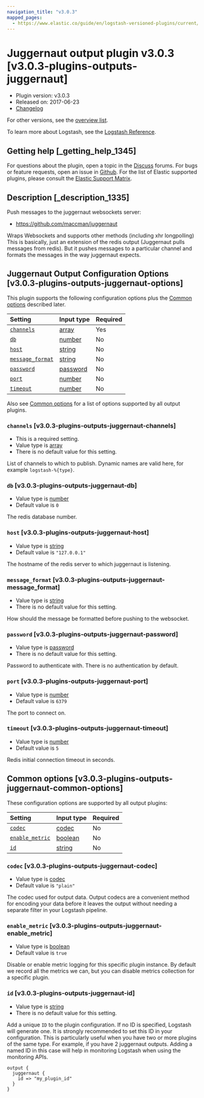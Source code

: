 ```yaml
---
navigation_title: "v3.0.3"
mapped_pages:
  - https://www.elastic.co/guide/en/logstash-versioned-plugins/current/v3.0.3-plugins-outputs-juggernaut.html
---
```


# Juggernaut output plugin v3.0.3 [v3.0.3-plugins-outputs-juggernaut]

* Plugin version: v3.0.3
* Released on: 2017-06-23
* [Changelog](https://github.com/logstash-plugins/logstash-output-juggernaut/blob/v3.0.3/CHANGELOG.md)

For other versions, see the [overview list](output-juggernaut-index.md).

To learn more about Logstash, see the [Logstash Reference](https://www.elastic.co/guide/en/logstash/current/index.html).

## Getting help [_getting_help_1345]

For questions about the plugin, open a topic in the [Discuss](http://discuss.elastic.co) forums. For bugs or feature requests, open an issue in [Github](https://github.com/logstash-plugins/logstash-output-juggernaut). For the list of Elastic supported plugins, please consult the [Elastic Support Matrix](https://www.elastic.co/support/matrix#matrix_logstash_plugins).

## Description [_description_1335]

Push messages to the juggernaut websockets server:

* <https://github.com/maccman/juggernaut>

Wraps Websockets and supports other methods (including xhr longpolling) This is basically, just an extension of the redis output (Juggernaut pulls messages from redis). But it pushes messages to a particular channel and formats the messages in the way juggernaut expects.

## Juggernaut Output Configuration Options [v3.0.3-plugins-outputs-juggernaut-options]

This plugin supports the following configuration options plus the [Common options](v3-0-3-plugins-outputs-juggernaut.md#v3.0.3-plugins-outputs-juggernaut-common-options) described later.

| Setting | Input type | Required |
| :- | :- | :- |
| [`channels`](v3-0-3-plugins-outputs-juggernaut.md#v3.0.3-plugins-outputs-juggernaut-channels) | [array](/lsr/value-types.md#array) | Yes |
| [`db`](v3-0-3-plugins-outputs-juggernaut.md#v3.0.3-plugins-outputs-juggernaut-db) | [number](/lsr/value-types.md#number) | No |
| [`host`](v3-0-3-plugins-outputs-juggernaut.md#v3.0.3-plugins-outputs-juggernaut-host) | [string](/lsr/value-types.md#string) | No |
| [`message_format`](v3-0-3-plugins-outputs-juggernaut.md#v3.0.3-plugins-outputs-juggernaut-message_format) | [string](/lsr/value-types.md#string) | No |
| [`password`](v3-0-3-plugins-outputs-juggernaut.md#v3.0.3-plugins-outputs-juggernaut-password) | [password](/lsr/value-types.md#password) | No |
| [`port`](v3-0-3-plugins-outputs-juggernaut.md#v3.0.3-plugins-outputs-juggernaut-port) | [number](/lsr/value-types.md#number) | No |
| [`timeout`](v3-0-3-plugins-outputs-juggernaut.md#v3.0.3-plugins-outputs-juggernaut-timeout) | [number](/lsr/value-types.md#number) | No |

Also see [Common options](v3-0-3-plugins-outputs-juggernaut.md#v3.0.3-plugins-outputs-juggernaut-common-options) for a list of options supported by all output plugins.

### `channels` [v3.0.3-plugins-outputs-juggernaut-channels]

* This is a required setting.
* Value type is [array](/lsr/value-types.md#array)
* There is no default value for this setting.

List of channels to which to publish. Dynamic names are valid here, for example `logstash-%{type}`.

### `db` [v3.0.3-plugins-outputs-juggernaut-db]

* Value type is [number](/lsr/value-types.md#number)
* Default value is `0`

The redis database number.

### `host` [v3.0.3-plugins-outputs-juggernaut-host]

* Value type is [string](/lsr/value-types.md#string)
* Default value is `"127.0.0.1"`

The hostname of the redis server to which juggernaut is listening.

### `message_format` [v3.0.3-plugins-outputs-juggernaut-message_format]

* Value type is [string](/lsr/value-types.md#string)
* There is no default value for this setting.

How should the message be formatted before pushing to the websocket.

### `password` [v3.0.3-plugins-outputs-juggernaut-password]

* Value type is [password](/lsr/value-types.md#password)
* There is no default value for this setting.

Password to authenticate with. There is no authentication by default.

### `port` [v3.0.3-plugins-outputs-juggernaut-port]

* Value type is [number](/lsr/value-types.md#number)
* Default value is `6379`

The port to connect on.

### `timeout` [v3.0.3-plugins-outputs-juggernaut-timeout]

* Value type is [number](/lsr/value-types.md#number)
* Default value is `5`

Redis initial connection timeout in seconds.

## Common options [v3.0.3-plugins-outputs-juggernaut-common-options]

These configuration options are supported by all output plugins:

| Setting | Input type | Required |
| :- | :- | :- |
| [`codec`](v3-0-3-plugins-outputs-juggernaut.md#v3.0.3-plugins-outputs-juggernaut-codec) | [codec](/lsr/value-types.md#codec) | No |
| [`enable_metric`](v3-0-3-plugins-outputs-juggernaut.md#v3.0.3-plugins-outputs-juggernaut-enable_metric) | [boolean](/lsr/value-types.md#boolean) | No |
| [`id`](v3-0-3-plugins-outputs-juggernaut.md#v3.0.3-plugins-outputs-juggernaut-id) | [string](/lsr/value-types.md#string) | No |

### `codec` [v3.0.3-plugins-outputs-juggernaut-codec]

* Value type is [codec](/lsr/value-types.md#codec)
* Default value is `"plain"`

The codec used for output data. Output codecs are a convenient method for encoding your data before it leaves the output without needing a separate filter in your Logstash pipeline.

### `enable_metric` [v3.0.3-plugins-outputs-juggernaut-enable_metric]

* Value type is [boolean](/lsr/value-types.md#boolean)
* Default value is `true`

Disable or enable metric logging for this specific plugin instance. By default we record all the metrics we can, but you can disable metrics collection for a specific plugin.

### `id` [v3.0.3-plugins-outputs-juggernaut-id]

* Value type is [string](/lsr/value-types.md#string)
* There is no default value for this setting.

Add a unique `ID` to the plugin configuration. If no ID is specified, Logstash will generate one. It is strongly recommended to set this ID in your configuration. This is particularly useful when you have two or more plugins of the same type. For example, if you have 2 juggernaut outputs. Adding a named ID in this case will help in monitoring Logstash when using the monitoring APIs.

```
output {
  juggernaut {
    id => "my_plugin_id"
  }
}
```
